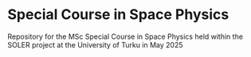 # Special Course in Space Physics
Repository for the MSc Special Course in Space Physics held within the SOLER project at the University of Turku in May 2025
